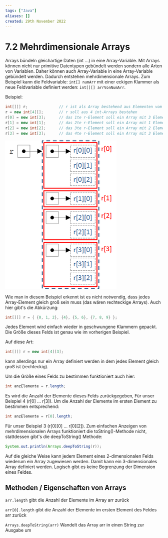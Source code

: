 ```yaml
---
tags: ["Java"]
aliases: []
created: 29th November 2022
---
```


# 7.2 Mehrdimensionale Arrays

Arrays bündeln gleichartige Daten (int ...)  in eine Array-Variable. Mit Arrays können nicht nur primitive Datentypen gebündelt werden sondern alle Arten von Variablen. Daher können auch Array-Variable in eine Array-Variable gebündelt werden. Dadurch entstehen mehrdimensionale Arrays. Zum Beispiel kann die Feldvariable: `int[] numArr` mit einer eckigen Klammer als neue Feldvariable definiert werden: `int[][] arrVonNumArr`.

Beispiel:

```java
int[][] r;				// r ist als Array bestehend aus Elementen vom Typ (Array bestehend aus Integer-Elementen)
r = new int[4][];		// r soll aus 4 int-Arrays bestehen
r[0] = new int[3];		// das 1te r-Element soll ein Array mit 3 Elementen sein
r[1] = new int[1];		// das 2te r-Element soll ein Array mit 1 Element sein
r[2] = new int[2];		// das 3te r-Element soll ein Array mit 2 Elementen sein
r[3] = new int[3];		// das 4te r-Element soll ein Array mit 3 Elementen sein
```

![05_FelderMehrdim01](assets/05_FelderMehrdim01.png)

Wie man in diesem Beispiel erkennt ist es nicht notwendig, dass jedes Array-Element gleich groß sein muss (das wären rechteckige Arrays). Auch hier gibt's die Abkürzung:

```java
int[][] r = { {0, 1, 2}, {4}, {5, 6}, {7, 8, 9} };
```

Jedes Element wird einfach wieder in geschwungene Klammern gepackt. Die Größe dieses Felds ist genau wie im vorherigen Beispiel.

Auf diese Art:

```java
int[][] r = new int[4][3];
```

kann allerdings nur ein Array definiert werden in dem jedes Element gleich groß ist (rechteckig).

Um die Größe eines Felds zu bestimmen funktioniert auch hier:

```java
int anzElemente = r.length;
```

Es wird die Anzahl der Elemente dieses Felds zurückgegeben, Für unser Beispiel 4 (r[0] ... r[3]). Um die Anzahl der Elemente im ersten Element zu bestimmen entsprechend:

```java
int anzElemente = r[0].length;
```

Für unser Beispiel 3 (r\[0\]\[0\] ... r\[0\]\[2\]). Zum einfachen Anzeigen von mehrdimensionalen Arrays funktioniert die toString()-Methode nicht, stattdessen gibt's die deepToString() Methode:

```java
System.out.println(Arrays.deepToString(r));
```

Auf die gleiche Weise kann jedem Element eines 2-dimensionalen Felds wiederum ein Array zugewiesen werden. Damit kann ein 3-dimensionales Array definiert werden. Logisch gibt es keine Begrenzung der Dimension eines Feldes.

## Methoden / Eigenschaften von Arrays

`arr.length`					gibt die Anzahl der Elemente im Array arr zurück

`arr[0].length`				gibt die Anzahl der Elemente im ersten Element des Feldes arr zurück

`Arrays.deepToString(arr)`	Wandelt das Array arr in einen String zur Ausgabe um

